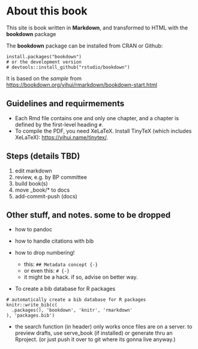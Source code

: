 # About this book

This site is book written in **Markdown**, and transformed to HTML with the **bookdown** package  

The **bookdown** package can be installed from CRAN or Github:

```{r eval=FALSE}
install.packages("bookdown")
# or the development version
# devtools::install_github("rstudio/bookdown")
```

It is based on the _sample_ from  https://bookdown.org/yihui/rmarkdown/bookdown-start.html

## Guidelines and requirmements
- Each Rmd file contains one and only one chapter, and a chapter is defined by the first-level heading `#`.
- To compile the PDF, you need XeLaTeX. Install TinyTeX (which includes XeLaTeX): <https://yihui.name/tinytex/>.

## Steps (details TBD)
1. edit markdown
1. review, e.g. by BP committee
1. build book(s)
1. move _book/* to docs
1. add-commit-push (docs)



## Other stuff, and notes. some to be dropped
- how to pandoc
- how to handle citations with bib

- how to drop numbering! 
  - this: `## Metadata concept {-}`
  - or even this: `# {-}`
  - it might be a hack. if so, advise on better way.



- To create a bib database for R packages

```{r include=FALSE}
# automatically create a bib database for R packages
knitr::write_bib(c(
  .packages(), 'bookdown', 'knitr', 'rmarkdown'
), 'packages.bib')
```

- the search function (in header) only works once files are on a server. to preview drafts, use serve_book (if installed) or generate thru an Rproject. (or just push it over to git where its gonna live anyway.)



